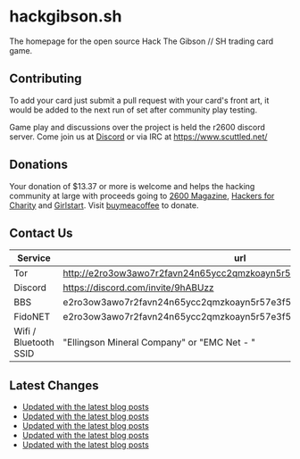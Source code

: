 # hackgibson.sh
The homepage for the open source Hack The Gibson // SH trading card game.


## Contributing

To add your card just submit a pull request with your card's front art, it would be added to the next run of set after community play testing.

Game play and discussions over the project is held the r2600 discord server. Come join us at [Discord](https://discord.com/invite/9hABUzz) or via IRC at https://www.scuttled.net/


## Donations

Your donation of $13.37 or more is welcome and helps the hacking community at large with proceeds going to [2600 Magazine](https://2600.com/), [Hackers for Charity](https://hackersforcharity.org) and [Girlstart](https://girlstart.org).  Visit [buymeacoffee](https://www.buymeacoffee.com/hackgibson.sh) to donate.


## Contact Us

Service | url
-|-
Tor | http://e2ro3ow3awo7r2favn24n65ycc2qmzkoayn5r57e3f56nvjwdcgg32ad.onion
Discord | https://discord.com/invite/9hABUzz
BBS | e2ro3ow3awo7r2favn24n65ycc2qmzkoayn5r57e3f56nvjwdcgg32ad.onion:23
FidoNET | e2ro3ow3awo7r2favn24n65ycc2qmzkoayn5r57e3f56nvjwdcgg32ad.onion:24554
Wifi / Bluetooth SSID | "Ellingson Mineral Company" or "EMC Net - <fidonet address>"

## Latest Changes
<!-- BLOG-POST-LIST:START -->
- [Updated with the latest blog posts](https://github.com/DFW2600/hackgibson.sh/commit/aaa753fcc01103f008452f22206d486d125ca2bd)
- [Updated with the latest blog posts](https://github.com/DFW2600/hackgibson.sh/commit/42eeb03be3cf5ef10549d30ff91e3e0b084cd610)
- [Updated with the latest blog posts](https://github.com/DFW2600/hackgibson.sh/commit/ea2f8ed8cdf309af738d6ca4f4a3b7ba561a4c51)
- [Updated with the latest blog posts](https://github.com/DFW2600/hackgibson.sh/commit/52d7dfce4f48bdbf6b913cae21e7362eeb6a9062)
- [Updated with the latest blog posts](https://github.com/DFW2600/hackgibson.sh/commit/0d3e49dd405c8c1695a45e9b5cc49afd606fc86b)
<!-- BLOG-POST-LIST:END -->
